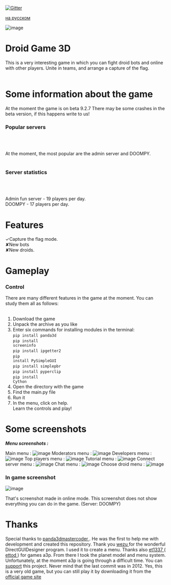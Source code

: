 [![Gitter](https://badges.gitter.im/DroidGame/DroidGame3D.svg)](https://gitter.im/DroidGame/DroidGame3D?utm_source=badge&utm_medium=badge&utm_campaign=pr-badge)

[на русском](https://gitlab.com/polskiychel/droidgame3d/-/blob/main/README_RUS_.md)

![image](https://gitlab.com/polskiychel/droidgame3d/-/raw/main/logo.png)

# Droid Game 3D
This is a very interesting game in which you can fight droid bots and online with other players. Unite in teams, and arrange a capture of the flag.<br><br>

# Some information about the game

At the moment the game is on beta 9.2.7 There may be some crashes in the beta version, if this happens write to us!

<h3>Popular servers</h3> <br><br>

At the moment, the most popular are the admin server and DOOMPY.<br><br>

<h3>Server statistics</h3> <br><br>

Admin fun server - 19 players per day.<br>
DOOMPY - 17 players per day.<br>
# Features
✓Сapture the flag mode.<br>
✘New bots<br>
✘New droids.<br>
# Gameplay
<h3>Control</h3>
There are many different features in the game at the moment. You can study them all as follows:<br><br>

1.  Download the game<br>
2.  Unpack the archive as you like<br>
3.  Enter six commands for installing modules in the terminal:<br>
<code>pip install panda3d</code><br>
<code>pip install screeninfo</code><br>
<code>pip install ipgetter2</code><br>
<code>pip install PySimpleGUI</code><br>
<code>pip install simplepbr</code><br>
<code>pip install pyperclip</code><br>
<code>pip install Cython</code><br>
4.  Open the directory with the game<br>
5.  Find the main.py file<br>
6.  Run it<br>
7.  In the menu, click on help.<br>
Learn the controls and play!<br>

# Some screenshots
***Menu screenshots :***

Main menu :
![image](https://imgur.com/wcmLLc7.png)
Moderators menu :
![image](https://imgur.com/O1ZUTWr.png)
Developers menu :
![image](https://imgur.com/tCJVwdM.png)
Top players menu :
![image](https://imgur.com/JYbM2H5.png)
Tutorial menu :
![image](https://imgur.com/OkVvz4N.png)
Connect server menu :
![image](https://imgur.com/t8ksyv5.png)
Chat menu :
![image](https://imgur.com/YOgPWMT.png)
Choose droid menu : 
![image](https://imgur.com/JZFhjsC.png)
<h3>In game screenshot</h3>

![image](https://imgur.com/Hy2gQenl.png)

That's screenshot made in online mode. 
This screenshot does not show everything you can do in the game. (Server: DOOMPY)

# Thanks
Special thanks to <a href="https://discourse.panda3d.org/u/panda3dmastercoder"> panda3dmastercoder </a>.
He was the first to help me with development and created this repository.
Thank you <a href="https://discourse.panda3d.org/u/wezu"> wezu </a> for the wonderful DirectGUIDesigner program.
I used it to create a menu.
Thanks also <a href="https://discourse.panda3d.org/u/et1337"> et1337 </a> (<a href="https://github.com/etodd"> ettod </a>) for games a3p.
From there I took the planet model and menu system. Unfortunately, at the moment a3p is going through a difficult time. You can [support](https://github.com/etodd/a3p) this project. Never mind that the last commit was in 2012. Yes, this is a very old game, but you can still play it by downloading it from the [official game site](http://a3p.sf.net/)
